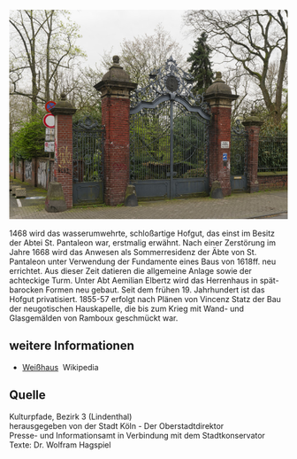 ![Weißhaus](./images/05315000-b03-t04/p4.1.jpg)

1468 wird das wasserumwehrte, schloßartige Hofgut, das einst im Besitz der Abtei St. Pantaleon war, erstmalig erwähnt. Nach einer Zerstörung im Jahre 1668 wird das Anwesen als Sommerresidenz der Äbte von St. Pantaleon unter Verwendung der Fundamente eines Baus von 1618ff. neu errichtet. Aus dieser Zeit datieren die allgemeine Anlage sowie der achteckige Turm. Unter Abt Aemilian Elbertz wird das Herrenhaus in spät-barocken Formen neu gebaut. Seit dem frühen 19. Jahrhundert ist das Hofgut privatisiert. 1855-57 erfolgt nach Plänen von Vincenz Statz der Bau der neugotischen Hauskapelle, die bis zum Krieg mit Wand- und Glasgemälden von Ramboux geschmückt war.

## weitere Informationen

*   [Weißhaus](https://de.wikipedia.org/wiki/Wei%C3%9Fhaus)  Wikipedia

## Quelle

Kulturpfade, Bezirk 3 (Lindenthal)  
herausgegeben von der Stadt Köln - Der Oberstadtdirektor  
Presse- und Informationsamt in Verbindung mit dem Stadtkonservator  
Texte: Dr. Wolfram Hagspiel